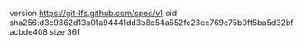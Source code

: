 version https://git-lfs.github.com/spec/v1
oid sha256:d3c9862d13a01a94441dd3b8c54a552fc23ee769c75b0ff5ba5d32bfacbde408
size 361
